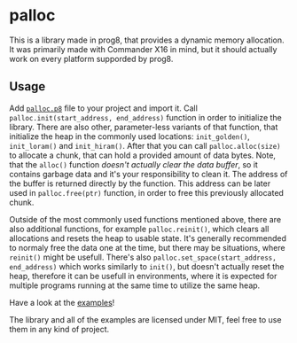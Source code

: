 # palloc
This is a library made in prog8, that provides a dynamic memory allocation. It was primarily made with Commander X16 in mind, but it should actually work on every platform supporded by prog8.

## Usage 
Add [`palloc.p8`](/palloc.p8) file to your project and import it. Call `palloc.init(start_address, end_address)` function in order to initialize the library. There are also other, parameter-less variants of that function, that initialize the heap in the commonly used locations: `init_golden()`, `init_loram()` and `init_hiram()`. After that you can call `palloc.alloc(size)` to allocate a chunk, that can hold a provided amount of data bytes. Note, that the `alloc()` function *doesn't actually clear the data buffer*, so it contains garbage data and it's your responsibility to clean it. The address of the buffer is returned directly by the function. This address can be later used in `palloc.free(ptr)` function, in order to free this previously allocated chunk. 

Outside of the most commonly used functions mentioned above, there are also additional functions, for example `palloc.reinit()`, which clears all allocations and resets the heap to usable state. It's generally recommended to normaly free the data one at the time, but there may be situations, where `reinit()` might be usefull. There's also `palloc.set_space(start_address, end_address)` which works similarly to `init()`, but doesn't actually reset the heap, therefore it can be usefull in environments, where it is expected for multiple programs running at the same time to utilize the same heap. 

Have a look at the [examples](/examples/)!

The library and all of the examples are licensed under MIT, feel free to use them in any kind of project.